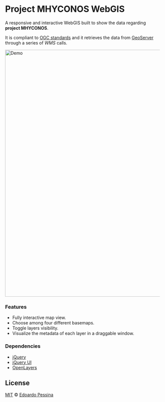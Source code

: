# Project MHYCONOS WebGIS

A responsive and interactive WebGIS built to show the data regarding **project MHYCONOS**.   

It is compliant to [OGC standards](https://www.opengeospatial.org/standards) and it retrieves the data from
[GeoServer](http://geoserver.org/) through a series of *WMS* calls. 

<img src="https://github.com/epessina/mhyconos-webgis/blob/master/screens/webgis.png" width="800" alt="Demo">


### Features

* Fully interactive map view.
* Choose among four different basemaps.
* Toggle layers visibility.
* Visualize the metadata of each layer in a draggable window.


### Dependencies

- [jQuery](https://jquery.com/) 
- [jQuery UI](https://jqueryui.com/)
- [OpenLayers](https://openlayers.org/)



## License
[MIT](https://choosealicense.com/licenses/mit/) © [Edoardo Pessina](edoardo2.pessina@mail.polimi.it)